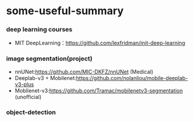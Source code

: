 # some-useful-summary

### deep learning courses
* MIT DeepLearning：https://github.com/lexfridman/mit-deep-learning


### image segmentation(project)
* nnUNet:https://github.com/MIC-DKFZ/nnUNet (Medical)
* Deeplab-v3 + Mobilenet:https://github.com/nolanliou/mobile-deeplab-v3-plus
* Moblienet-v3:https://github.com/Tramac/mobilenetv3-segmentation (unofficial)


### object-detection
